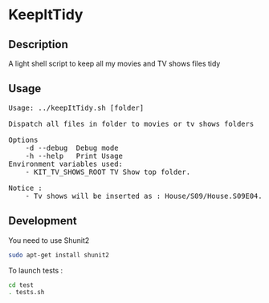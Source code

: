 KeepItTidy
==========

Description
-----------

A light shell script to keep all my movies and TV shows files tidy

Usage
-----

<pre>
Usage: ../keepItTidy.sh [folder]

Dispatch all files in folder to movies or tv shows folders

Options
    -d --debug  Debug mode
    -h --help   Print Usage
Environment variables used:
    - KIT_TV_SHOWS_ROOT	TV Show top folder. 
    
Notice :
    - Tv shows will be inserted as : House/S09/House.S09E04.avi
</pre>

Development
-----------

You need to use Shunit2

````bash
sudo apt-get install shunit2
````

To launch tests :

````bash
cd test
. tests.sh
````
